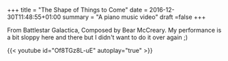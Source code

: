 +++
title = "The Shape of Things to Come"
date = 2016-12-30T11:48:55+01:00
summary = "A piano music video"
draft =false
+++

From Battlestar Galactica, Composed by Bear McCreary. My performance is a bit sloppy here and there but I didn't want to do it over again ;)

{{< youtube id="Of8TGz8L-uE" autoplay="true" >}}

